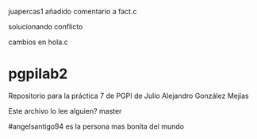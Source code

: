 ﻿ juapercas1
añadido comentario a fact.c

solucionando conflicto

cambios en hola.c

# pgpilab2
Repositorio para la práctica 7 de PGPI de Julio Alejandro González Mejías

Este archivo lo lee alguien?
 master


#angelsantigo94 es la persona mas bonita del mundo

